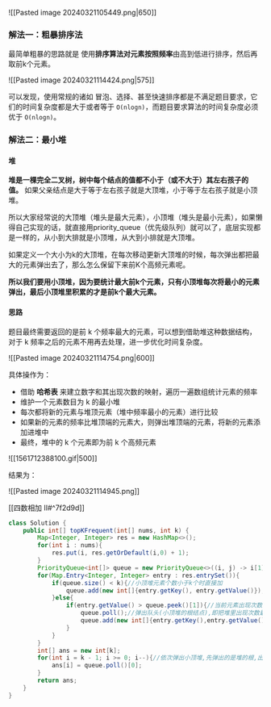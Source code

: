 ![[Pasted image 20240321105449.png|650]]
### 解法一：粗暴排序法

最简单粗暴的思路就是 使用**排序算法对元素按照频率**由高到低进行排序，然后再取前k个元素。

![[Pasted image 20240321114424.png|575]]

可以发现，使用常规的诸如 冒泡、选择、甚至快速排序都是不满足题目要求，它们的时间复杂度都是大于或者等于 `O(nlog⁡n)`，而题目要求算法的时间复杂度必须优于 `O(nlogn)`。
### 解法二：最小堆

#### 堆

**堆是一棵完全二叉树，树中每个结点的值都不小于（或不大于）其左右孩子的值。** 如果父亲结点是大于等于左右孩子就是大顶堆，小于等于左右孩子就是小顶堆。

所以大家经常说的大顶堆（堆头是最大元素），小顶堆（堆头是最小元素），如果懒得自己实现的话，就直接用priority_queue（优先级队列）就可以了，底层实现都是一样的，从小到大排就是小顶堆，从大到小排就是大顶堆。

如果定义一个大小为k的大顶堆，在每次移动更新大顶堆的时候，每次弹出都把最大的元素弹出去了，那么怎么保留下来前K个高频元素呢。

**所以我们要用小顶堆，因为要统计最大前k个元素，只有小顶堆每次将最小的元素弹出，最后小顶堆里积累的才是前k个最大元素。**

#### 思路

题目最终需要返回的是前 k 个频率最大的元素，可以想到借助堆这种数据结构，对于 k 频率之后的元素不用再去处理，进一步优化时间复杂度。

![[Pasted image 20240321114754.png|600]]

具体操作为：
- 借助 **哈希表** 来建立数字和其出现次数的映射，遍历一遍数组统计元素的频率
- 维护一个元素数目为 k 的最小堆
- 每次都将新的元素与堆顶元素（堆中频率最小的元素）进行比较
- 如果新的元素的频率比堆顶端的元素大，则弹出堆顶端的元素，将新的元素添加进堆中
- 最终，堆中的 k 个元素即为前 k 个高频元素

![[1561712388100.gif|500]]

结果为：

![[Pasted image 20240321114945.png]]

[[四数相加 Ⅱ#^7f2d9d]]

```java
class Solution {
    public int[] topKFrequent(int[] nums, int k) {
        Map<Integer, Integer> res = new HashMap<>();
        for(int i : nums){
            res.put(i, res.getOrDefault(i,0) + 1);
        }
        PriorityQueue<int[]> queue = new PriorityQueue<>((i, j) -> i[1] - j[1]);
        for(Map.Entry<Integer, Integer> entry : res.entrySet()){
            if(queue.size() < k){//小顶堆元素个数小于k个时直接加
                queue.add(new int[]{entry.getKey(), entry.getValue()});
            }else{
                if(entry.getValue() > queue.peek()[1]){//当前元素出现次数大于小顶堆的根结点(这k个元素中出现次数最少的那个)
                    queue.poll();//弹出队头(小顶堆的根结点),即把堆里出现次数最少的那个删除,留下的就是出现次数多的了
                    queue.add(new int[]{entry.getKey(),entry.getValue()});
                }
            }
        }
        int[] ans = new int[k];
        for(int i = k - 1; i >= 0; i--){//依次弹出小顶堆,先弹出的是堆的根,出现次数少,后面弹出的出现次数多
            ans[i] = queue.poll()[0];
        }
        return ans;
    }
}
```
